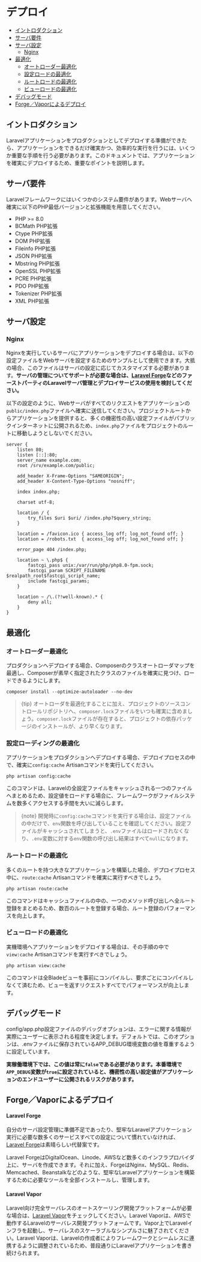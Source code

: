 # デプロイ

- [イントロダクション](#introduction)
- [サーバ要件](#server-requirements)
- [サーバ設定](#server-configuration)
    - [Nginx](#nginx)
- [最適化](#optimization)
    - [オートローダー最適化](#autoloader-optimization)
    - [設定ロードの最適化](#optimizing-configuration-loading)
    - [ルートロードの最適化](#optimizing-route-loading)
    - [ビューロードの最適化](#optimizing-view-loading)
- [デバッグモード](#debug-mode)
- [Forge／Vaporによるデプロイ](#deploying-with-forge-or-vapor)

<a name="introduction"></a>
## イントロダクション

Laravelアプリケーションをプロダクションとしてデプロイする準備ができたら、アプリケーションをできるだけ確実かつ、効率的な実行を行うには、いくつか重要な手順を行う必要があります。このドキュメントでは、アプリケーションを確実にデプロイするため、重要なポイントを説明します。

<a name="server-requirements"></a>
## サーバ要件

Laravelフレームワークにはいくつかのシステム要件があります。Webサーバへ確実に以下のPHP最低バージョンと拡張機能を用意してください。

<div class="content-list" markdown="1">

- PHP >= 8.0
- BCMath PHP拡張
- Ctype PHP拡張
- DOM PHP拡張
- Fileinfo PHP拡張
- JSON PHP拡張
- Mbstring PHP拡張
- OpenSSL PHP拡張
- PCRE PHP拡張
- PDO PHP拡張
- Tokenizer PHP拡張
- XML PHP拡張

</div>

<a name="server-configuration"></a>
## サーバ設定

<a name="nginx"></a>
### Nginx

Nginxを実行しているサーバにアプリケーションをデプロイする場合は、以下の設定ファイルをWebサーバを設定するためのサンプルとして使用できます。大抵の場合、このファイルはサーバの設定に応じてカスタマイズする必要があります。**サーバの管理についてサポートが必要な場合は、[Laravel Forge](https://forge.laravel.com)などのファーストパーティのLaravelサーバ管理とデプロイサービスの使用を検討してください。**

以下の設定のように、Webサーバがすべてのリクエストをアプリケーションの`public/index.php`ファイルへ確実に送信してください。プロジェクトルートからアプリケーションを提供すると、多くの機密性の高い設定ファイルがパブリックインターネットに公開されるため、`index.php`ファイルをプロジェクトのルートに移動しようとしないでください。

```nginx
server {
    listen 80;
    listen [::]:80;
    server_name example.com;
    root /srv/example.com/public;

    add_header X-Frame-Options "SAMEORIGIN";
    add_header X-Content-Type-Options "nosniff";

    index index.php;

    charset utf-8;

    location / {
        try_files $uri $uri/ /index.php?$query_string;
    }

    location = /favicon.ico { access_log off; log_not_found off; }
    location = /robots.txt  { access_log off; log_not_found off; }

    error_page 404 /index.php;

    location ~ \.php$ {
        fastcgi_pass unix:/var/run/php/php8.0-fpm.sock;
        fastcgi_param SCRIPT_FILENAME $realpath_root$fastcgi_script_name;
        include fastcgi_params;
    }

    location ~ /\.(?!well-known).* {
        deny all;
    }
}
```

<a name="optimization"></a>
## 最適化

<a name="autoloader-optimization"></a>
### オートローダー最適化

プロダクションへデプロイする場合、Composerのクラスオートローダマップを最適し、Composerが素早く指定されたクラスのファイルを確実に見つけ、ロードできるようにします。

```shell
composer install --optimize-autoloader --no-dev
```

> {tip} オートローダを最適化することに加え、プロジェクトのソースコントロールリポジトリへ、`composer.lock`ファイルをいつも確実に含めましょう。`composer.lock`ファイルが存在すると、プロジェクトの依存パッケージのインストールが、より早くなります。

<a name="optimizing-configuration-loading"></a>
### 設定ローディングの最適化

アプリケーションをプロダクションへデプロイする場合、デプロイプロセスの中で、確実に`config:cache` Artisanコマンドを実行してください。

```shell
php artisan config:cache
```

このコマンドは、Laravelの全設定ファイルをキャッシュされる一つのファイルへまとめるため、設定値をロードする場合に、フレームワークがファイルシステムを数多くアクセスする手間を大いに減らします。

> {note} 開発時に`config:cache`コマンドを実行する場合は、設定ファイルの中だけで、`env`関数を呼び出していることを確認してください。設定ファイルがキャッシュされてしまうと、`.env`ファイルはロードされなくなり、`.env`変数に対する`env`関数の呼び出し結果はすべて`null`になります。

<a name="optimizing-route-loading"></a>
### ルートロードの最適化

多くのルートを持つ大きなアプリケーションを構築した場合、デプロイプロセス中に、`route:cache` Artisanコマンドを確実に実行すべきでしょう。

```shell
php artisan route:cache
```

このコマンドはキャッシュファイルの中の、一つのメソッド呼び出しへ全ルート登録をまとめるため、数百のルートを登録する場合、ルート登録のパフォーマンスを向上します。

<a name="optimizing-view-loading"></a>
### ビューロードの最適化

実機環境へアプリケーションをデプロイする場合は、その手順の中で`view:cache` Artisanコマンドを実行すべきでしょう。

```shell
php artisan view:cache
```

このコマンドは全Bladeビューを事前にコンパイルし、要求ごとにコンパイルしなくて済むため、ビューを返すリクエストすべてでパフォーマンスが向上します。

<a name="debug-mode"></a>
## デバッグモード

config/app.php設定ファイルのデバッグオプションは、エラーに関する情報が実際にユーザーに表示される程度を決定します。デフォルトでは、このオプションは、.envファイルに保存されているAPP_DEBUG環境変数の値を尊重するように設定しています。

**実稼働環境下では、この値は常に`false`である必要があります。本番環境で`APP_DEBUG`変数が`true`に設定されていると、機密性の高い設定値がアプリケーションのエンドユーザーに公開されるリスクがあります。**

<a name="deploying-with-forge-or-vapor"></a>
## Forge／Vaporによるデプロイ

<a name="laravel-forge"></a>
#### Laravel Forge

自分のサーバ設定管理に準備不足であったり、堅牢なLaravelアプリケーション実行に必要な数多くのサービスすべての設定について慣れていなければ、[Laravel Forge](https://forge.laravel.com)は素晴らしい代替案です。

Laravel ForgeはDigitalOcean、Linode、AWSなど数多くのインフラプロバイダ上に、サーバを作成できます。それに加え、ForgeはNginx、MySQL、Redis、Memcached、Beanstalkなどのような、堅牢なLaravelアプリケーションを構築するために必要なツールを全部インストールし、管理します。

<a name="laravel-vapor"></a>
#### Laravel Vapor

Laravel向け完全サーバレスのオートスケーリング開発プラットフォームが必要な場合は、[Laravel Vapor](https://vapor.laravel.com)をチェックしてください。Laravel Vaporは、AWSで動作するLaravelのサーバレス開発プラットフォームです。Vapor上でLaravelインフラを起動し、サーバレスのスケーラブルなシンプルさに魅了されてください。Laravel Vaporは、Laravelの作成者によりフレームワークとシームレスに連携するように調整されているため、普段通りにLaravelアプリケーションを書き続けられます。
